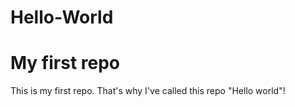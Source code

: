 # Hello-World
# My first repo
This is my first repo. That's why I've called this repo "Hello world"!
